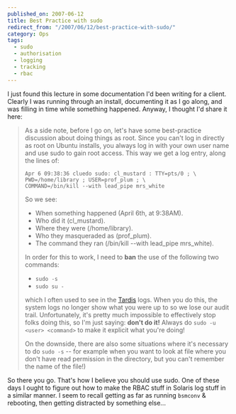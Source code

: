 ```yaml
---
published_on: 2007-06-12
title: Best Practice with sudo
redirect_from: "/2007/06/12/best-practice-with-sudo/"
category: Ops
tags:
  - sudo
  - authorisation
  - logging
  - tracking
  - rbac
---
```

I just found this lecture in some documentation I'd been writing for a client.  Clearly I was running through an install, documenting it as I go along, and was filling in time while something happened.  Anyway, I thought I'd share it here:

> As a side note, before I go on, let's have some best-practice
> discussion about doing things as root. Since you can't log in directly as root on Ubuntu installs,
> you always log in with your own user name and use sudo to gain root
> access. This way we get a log entry, along the lines of:
>
>     Apr 6 09:38:36 cluedo sudo: cl_mustard : TTY=pts/0 ; \
>     PWD=/home/library ; USER=prof_plum ; \
>     COMMAND=/bin/kill --with lead_pipe mrs_white
>
> So we see:
>
> * When something happened (April 6th, at 9:38AM).
> * Who did it (cl_mustard).
> * Where they were (/home/library).
> * Who they masqueraded as (prof_plum).
> * The command they ran (/bin/kill --with lead_pipe mrs_white).
>
> In order for this to work, I need to **ban** the use of the following
> two commands:
>
> * `sudo -s`
> * `sudo su -`
>
> which I often used to see in the [Tardis](http://www.tardis.ed.ac.uk/) logs. When you do this, the
> system logs no longer show what you were up to so we lose our audit
> trail.  Unfortunately, it's pretty much impossible to effectively stop folks doing
> this, so I'm just saying: **don't do it!** Always do `sudo -u <user>
> <command>` to make it explicit what you're doing!
>
> On the downside,
> there are also some situations where it's necessary to do `sudo -s` --
> for example when you want to look at file where you don't have read
> permission in the directory, but you can't remember the name of the
> file!)

So there you go.  That's how I believe you should use sudo.  One of these days I ought to figure out how to make the RBAC stuff in Solaris log stuff in a similar manner.  I seem to recall getting as far as running `bsmconv` & rebooting, then getting distracted by something else...
